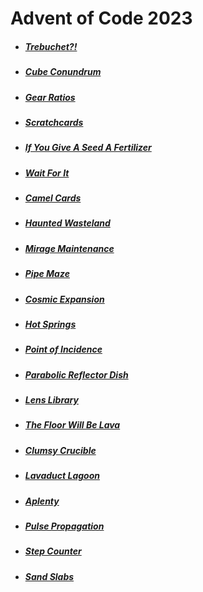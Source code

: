 # Advent of Code 2023

* ##### [Trebuchet?!](https://github.com/iliyaYanev/advent-of-code-2023/tree/master/src/main/java/day_01)
* ##### [Cube Conundrum](https://github.com/iliyaYanev/advent-of-code-2023/tree/master/src/main/java/day_02)
* ##### [Gear Ratios](https://github.com/iliyaYanev/advent-of-code-2023/tree/master/src/main/java/day_03)
* ##### [Scratchcards](https://github.com/iliyaYanev/advent-of-code-2023/tree/master/src/main/java/day_04)
* ##### [If You Give A Seed A Fertilizer](https://github.com/iliyaYanev/advent-of-code-2023/tree/master/src/main/java/day_05)
* ##### [Wait For It](https://github.com/iliyaYanev/advent-of-code-2023/tree/master/src/main/java/day_06)
* ##### [Camel Cards](https://github.com/iliyaYanev/advent-of-code-2023/tree/master/src/main/java/day_07)
* ##### [Haunted Wasteland](https://github.com/iliyaYanev/advent-of-code-2023/tree/master/src/main/java/day_08)
* ##### [Mirage Maintenance](https://github.com/iliyaYanev/advent-of-code-2023/tree/master/src/main/java/day_09)
* ##### [Pipe Maze](https://github.com/iliyaYanev/advent-of-code-2023/tree/master/src/main/java/day_10)
* ##### [Cosmic Expansion](https://github.com/iliyaYanev/advent-of-code-2023/tree/master/src/main/java/day_11)
* ##### [Hot Springs](https://github.com/iliyaYanev/advent-of-code-2023/tree/master/src/main/java/day_12)
* ##### [Point of Incidence](https://github.com/iliyaYanev/advent-of-code-2023/tree/master/src/main/java/day_13)
* ##### [Parabolic Reflector Dish](https://github.com/iliyaYanev/advent-of-code-2023/tree/master/src/main/java/day_14)
* ##### [Lens Library](https://github.com/iliyaYanev/advent-of-code-2023/tree/master/src/main/java/day_15)
* ##### [The Floor Will Be Lava](https://github.com/iliyaYanev/advent-of-code-2023/tree/master/src/main/java/day_16)
* ##### [Clumsy Crucible](https://github.com/iliyaYanev/advent-of-code-2023/tree/master/src/main/java/day_17)
* ##### [Lavaduct Lagoon](https://github.com/iliyaYanev/advent-of-code-2023/tree/master/src/main/java/day_18)
* ##### [Aplenty](https://github.com/iliyaYanev/advent-of-code-2023/tree/master/src/main/java/day_19)
* ##### [Pulse Propagation](https://github.com/iliyaYanev/advent-of-code-2023/tree/master/src/main/java/day_20)
* ##### [Step Counter](https://github.com/iliyaYanev/advent-of-code-2023/tree/master/src/main/java/day_21)
* ##### [Sand Slabs](https://github.com/iliyaYanev/advent-of-code-2023/tree/master/src/main/java/day_22)

